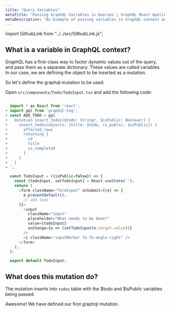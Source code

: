 ```yaml
---
title: "Query Variables"
metaTitle: "Passing GraphQL Variables in Queries | GraphQL React Apollo Typescript Tutorial"
metaDescription: "An Example of passing variables in GraphQL context and usage of Apollo GraphQL Mutation variables in React app."
---
```


import GithubLink from "../../src/GithubLink.js";

What is a variable in GraphQL context?
-------------------------------------
GraphQL has a first-class way to factor dynamic values out of the query, and pass them as a separate dictionary. These values are called variables. In our case, we are defining the object to be inserted as a mutation.

So let's define the graphql mutation to be used.

Open `src/components/Todo/TodoInput.tsx` and add the following code:

<GithubLink link="https://github.com/hasura/learn-graphql/blob/master/tutorials/frontend/typescript-react-apollo/app-final/src/components/Todo/TodoInput.tsx" text="src/components/Todo/TodoInput.tsx" />

```javascript

  import * as React from 'react';
+ import gql from 'graphql-tag';
+ const ADD_TODO = gql `
+   mutation insert_todos($todo: String!, $isPublic: Boolean!) {
+     insert_todos(objects: {title: $todo, is_public: $isPublic}) {
+       affected_rows
+       returning {
+         id
+         title
+         is_completed
+       }
+     }
+   }
+ `;

  const TodoInput = ({isPublic=false}) => {
    const [todoInput, setTodoInput] = React.useState('');
    return (
      <form className="formInput" onSubmit={(e) => {
        e.preventDefault();
        // add todo
      }}>
        <input
          className="input"
          placeholder="What needs to be done?"
          value={todoInput}
          onChange={e => (setTodoInput(e.target.value))}
        />
        <i className="inputMarker fa fa-angle-right" />
      </form>
    );
  };

  export default TodoInput;

```

What does this mutation do?
---------------------------
The mutation inserts into `todos` table with the $todo and $isPublic variables being passed.

Awesome! We have defined our first graphql mutation.
